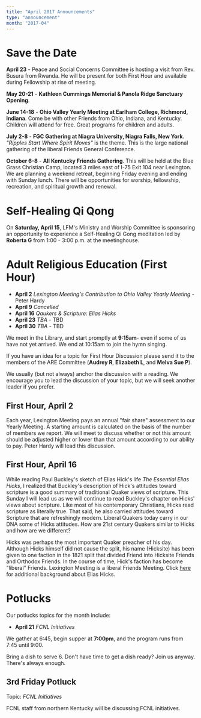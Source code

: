 ```yaml
---
title: "April 2017 Announcements"
type: "announcement"
month: "2017-04"
---
```


# Save the Date

**April 23** - Peace and Social Concerns Committee is hosting a visit from Rev.
Busura from Rwanda.  He will be present for both First Hour and available
during Fellowship at rise of meeting.

**May 20-21** - **Kathleen Cummings Memorial & Panola Ridge Sanctuary Opening**.  

**June 14-18** - **Ohio Valley Yearly Meeting at Earlham College, Richmond,
Indiana**.  Come be with other Friends from Ohio, Indiana, and Kentucky.
Children will attend for free.  Great programs for children and adults.

**July 2-8** - **FGC Gathering at Niagra University, Niagra Falls, New York**.
*"Ripples Start Where Spirit Moves"* is the theme.  This is the large national
gathering of the liberal Friends General Conference.

**October 6-8** - **All Kentucky Friends Gathering**. This will be held at the
Blue Grass Christian Camp, located 3 miles east of I-75 Exit 104 near
Lexington. We are planning a weekend retreat, beginning Friday evening and
ending with Sunday lunch. There will be opportunities for worship,
fellowship, recreation, and spiritual growth and renewal.


# Self-Healing Qi Qong 

On **Saturday, April 15**, LFM's Ministry and Worship Committee is sponsoring
an opportunity to experience a Self-Healing Qi Gong meditation led by
**Roberta G** from 1:00 - 3:00 p.m. at the meetinghouse. 

# Adult Religious Education (First Hour)

* **April 2** *Lexington Meeting's Contribution to Ohio Valley Yearly Meeting* - Peter Hardy
* **April 9** *Cancelled*
* **April 16** *Qaukers & Scripture: Elias Hicks*
* **April 23** *TBA* - TBD
* **April 30** *TBA* - TBD

We meet in the Library, and start promptly at **9:15am**- even if some of us have
not yet arrived.  We end at 10:15am to join the hymn singing.

If you have an idea for a topic for First Hour Discussion please send it to the
members of the ARE Committee (**Audrey R**, **Elizabeth L**, and **Melva Sue
P**).

We usually (but not always) anchor the discussion with a reading.  We encourage
you to lead the discussion of your topic, but we will seek another leader if
you prefer.

## First Hour, April 2

Each year, Lexington Meeting pays an annual "fair share" assessment to our
Yearly Meeting.  A starting amount is calculated on the basis of the number of
members we report.  We will meet to discuss whether or not this amount should
be adjusted higher or lower than that amount according to our ability to pay.
Peter Hardy will lead this discussion.            

## First Hour, April 16

While reading Paul Buckley's sketch of Elias Hick's life *The Essential Elias
Hicks*, I realized that Buckley's description of Hick's attitudes toward
scripture is a good summary of traditional Quaker views of scripture. This
Sunday I will lead us as we will continue to read
Buckley's chapter on Hicks' views about scripture.  Like
most of his contemporary Christians, Hicks read scripture as literally true.
That said, he also carried attitudes toward Scripture that are refreshingly
modern.  Liberal Quakers today carry in our DNA some of Hicks attitudes.
How are 21st century Quakers similar to Hicks and how are we different?                            
                                                                                                   
Hicks was perhaps the most important Quaker preacher of his day.  Although
Hicks himself did not cause the split, his name (Hicksite) has been given to
one faction in the 1821 split that divided Friend into Hicksite Friends and
Orthodox Friends.  In the course of time, Hick's faction has become "liberal"
Friends. Lexington Meeting is a liberal Friends Meeting.  Click
[here](https://en.wikipedia.org/wiki/Elias_Hicks) for additional background
about Elias Hicks.


# Potlucks

Our potlucks topics for the month include:

* **April 21** *FCNL Initiatives*

We gather at 6:45, begin supper at **7:00pm**, and the program runs from 7:45
until 9:00.

Bring a dish to serve 6. Don't have time to get a dish ready?  Join us anyway.
There's always enough.  

## 3rd Friday Potluck

Topic: *FCNL Initiatives*

FCNL staff from northern Kentucky will be discussing FCNL initiatives.

